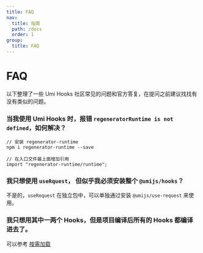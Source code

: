 ```yaml
---
title: FAQ
nav:
  title: 指南
  path: /docs
  order: 1
group:
  title: FAQ
---
```


# FAQ

以下整理了一些 Umi Hooks 社区常见的问题和官方答复，在提问之前建议找找有没有类似的问题。

### 当我使用 Umi Hooks 时，报错 `regeneratorRuntime is not defined`，如何解决？

```
// 安装 regenerator-runtime
npm i regenerator-runtime --save

// 在入口文件最上面增加引用
import "regenerator-runtime/runtime";
```

### 我只想使用 `useRquest`， 但似乎我必须安装整个 `@umijs/hooks`？

不是的，`useRequest` 在独立包中，可以单独通过安装 `@umijs/use-request` 来使用。

### 我只想用其中一两个 Hooks，但是项目编译后所有的 Hooks 都编译进去了。

可以参考 [按需加载](/zh-CN/docs/getting-started?anchor=按需加载)
